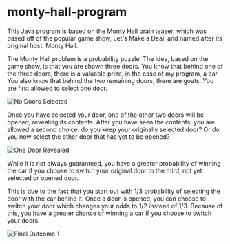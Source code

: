 # monty-hall-program
This Java program is based on the Monty Hall brain teaser, which was based off of the popular game show, Let's Make a Deal, and named after its original host, Monty Hall.

The Monty Hall problem is a probability puzzle. The idea, based on the game show, is that you are shown three doors. You know that behind one of the three doors, there is a valuable prize, in the case of my program, a car. You also know that behind the two remaining doors, there are goats. You are first allowed to select one door. 

![No Doors Selected](https://github.com/ssummers/monty-hall-program/blob/master/images/MontyHall1.png)

Once you have selected your door, one of the other two doors will be opened, revealing its contents. After you have seen the contents, you are allowed a second choice: do you keep your originally selected door? Or do you now select the other door that has yet to be opened?

![One Door Revealed](https://github.com/ssummers/monty-hall-program/blob/master/images/MontyHall2.png)

While it is not always guaranteed, you have a greater probability of winning the car if you choose to switch your original door to the third, not yet selected or opened door. 

This is due to the fact that you start out with 1/3 probability of selecting the door with the car behind it. Once a door is opened, you can choose to switch your door which changes your odds to 1/2 instead of 1/3. Because of this, you have a greater chance of winning a car if you choose to switch your doors.

![Final Outcome 1](https://github.com/ssummers/monty-hall-program/blob/master/images/MontyHall5.png)
